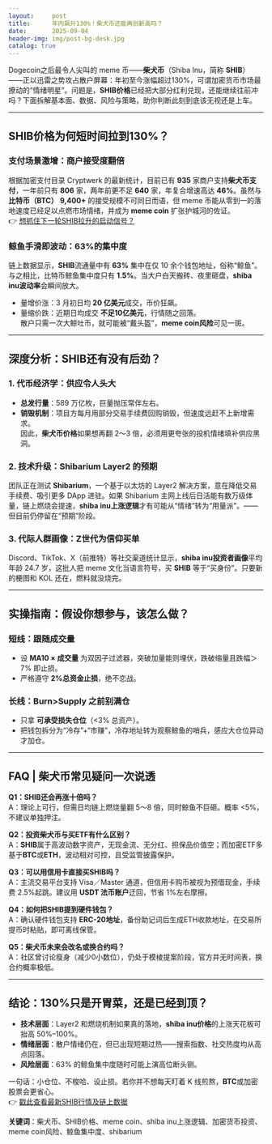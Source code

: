 ```yaml
---
layout:     post
title:      年内飙升130%！柴犬币还能再创新高吗？
date:       2025-09-04
header-img: img/post-bg-desk.jpg
catalog: true
---
```


Dogecoin之后最令人尖叫的 meme 币——**柴犬币**（Shiba Inu，简称 **SHIB**）——正以迅雷之势攻占散户屏幕：年初至今涨幅超过130%，可谓加密货币市场最撩动的“情绪明星”。问题是，**SHIB价格**已经把大部分红利兑现，还能继续往前冲吗？下面拆解基本面、数据、风险与策略，助你判断此刻到底该无视还是上车。

---

## SHIB价格为何短时间拉到130%？

### 支付场景激增：商户接受度翻倍  
根据加密支付目录 Cryptwerk 的最新统计，目前已有 **935** 家商户支持**柴犬币支付**，一年前只有 **806** 家，两年前更不足 **640** 家，年复合增速高达 **46%**。虽然与 **比特币（BTC）** **9,400+** 的接受规模不可同日而语，但 meme 币能从零到一的落地速度已经足以点燃市场情绪，并成为 **meme coin** 扩张护城河的佐证。  
👉 [想抓住下一轮SHIB拉升的启动信号？](https://okxdog.com/)

### 鲸鱼手滑即波动：63%的集中度  
链上数据显示，**SHIB**流通量中有 **63%** 集中在仅 10 余个钱包地址，俗称“鲸鱼”。与之相比，比特币鲸鱼集中度只有 **1.5%**。当大户白天搬砖、夜里砸盘，**shiba inu波动率**会瞬间放大。  
- 量增价涨：3 月初日均 **20 亿美元**成交，币价狂飙。  
- 量缩价跌：近期日均成交 **不足10亿美元**，行情随之回落。  
散户只需一次大鲸吐币，就可能被“戴头盔”，**meme coin风险**可见一斑。

---

## 深度分析：SHIB还有没有后劲？

### 1. 代币经济学：供应令人头大  
- **总发行量**：589 万亿枚，巨量抛压常伴左右。  
- **销毁机制**：项目方每月用部分交易手续费回购销毁，但速度远赶不上新增需求。  
因此，**柴犬币价格**如果想再翻 2～3 倍，必须用更夸张的投机情绪填补供应黑洞。

### 2. 技术升级：Shibarium Layer2 的预期  
团队正在测试 **Shibarium**，一个基于以太坊的 Layer2 解决方案，意在降低交易手续费、吸引更多 DApp 进驻。如果 Shibarium 主网上线后日活能有数万级体量，链上燃烧会提速，**shiba inu上涨逻辑**才有可能从“情绪”转为“用量派”。——但目前仍停留在“预期”阶段。

### 3. 代际人群画像：Z世代为信仰买单  
 Discord、TikTok、X（前推特）等社交渠道统计显示，**shiba inu投资者画像**平均年龄 24.7 岁，这批人把 meme 文化当语言符号，买 **SHIB** 等于“买身份”。只要新的梗图和 KOL 还在，燃料就没烧完。

---

## 实操指南：假设你想参与，该怎么做？

### 短线：跟随成交量  
- 设 **MA10 × 成交量** 为双因子过滤器，突破加量能则埋伏，跌破缩量且跌幅＞7% 即止损。  
- 严格遵守 **2%总资金止损**，绝不恋战。

### 长线：Burn>Supply 之前别满仓  
- 只拿 **可承受损失仓位**（<3% 总资产）。  
- 把钱包拆分为“冷存”+“市赚”，冷存地址转为观察鲸鱼的哨兵，感应大仓位异动才加仓。

---

## FAQ | 柴犬币常见疑问一次说透

**Q1：SHIB还会再涨十倍吗？**  
A：理论上可行，但需日均链上燃烧量翻 5～8 倍，同时鲸鱼不巨砸。概率 <5%，不建议单独押注。

**Q2：投资柴犬币与买ETF有什么区别？**  
A：**SHIB**属于高波动数字资产，无现金流、无分红、担保品价值空；而加密ETF多基于**BTC**或**ETH**，波动相对可控，且受监管披露保护。

**Q3：可以用信用卡直接买SHIB吗？**  
A：主流交易平台支持 Visa／Master 通道，但信用卡购币被视为预借现金，手续费 2.5%起跳。建议用 **USDT 法币账户**迂回，节省 1%左右摩擦。

**Q4：如何把SHIB提到硬件钱包？**  
A：确认硬件钱包支持 **ERC-20地址**，备份助记词后生成ETH收款地址，在交易所提币时粘贴，即可离线保管。

**Q5：柴犬币未来会改名或换合约吗？**  
A：社区曾讨论瘦身（减少0小数位），仍处于模棱提案阶段，官方并无时间表，换合约概率极低。

---

## 结论：130%只是开胃菜，还是已经到顶？

- **技术层面**：Layer2 和燃烧机制如果真的落地，**shiba inu价格**的上涨天花板可抬高 50%–100%。  
- **情绪层面**：散户情绪仍在，但已出现短期过热——搜索指数、社交热度均从高点回落。  
- **风险层面**：63% 的鲸鱼集中度随时可能上演高位断头铡。  

一句话：小仓位、不梭哈、设止损。若你并不想每天盯着 K 线煎熬，**BTC**或加密股票会更省心。  
👉 [戳此查看最新SHIB行情及链上数据](https://okxdog.com/)

**关键词**：柴犬币、SHIB价格、meme coin、shiba inu上涨逻辑、加密货币投资、meme coin风险、鲸鱼集中度、shibarium